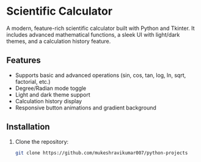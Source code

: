 # Scientific Calculator

A modern, feature-rich scientific calculator built with Python and Tkinter. It includes advanced mathematical functions, a sleek UI with light/dark themes, and a calculation history feature.

## Features
- Supports basic and advanced operations (sin, cos, tan, log, ln, sqrt, factorial, etc.)
- Degree/Radian mode toggle
- Light and dark theme support
- Calculation history display
- Responsive button animations and gradient background

## Installation
1. Clone the repository:
   ```bash
   git clone https://github.com/mukeshravikumar007/python-projects